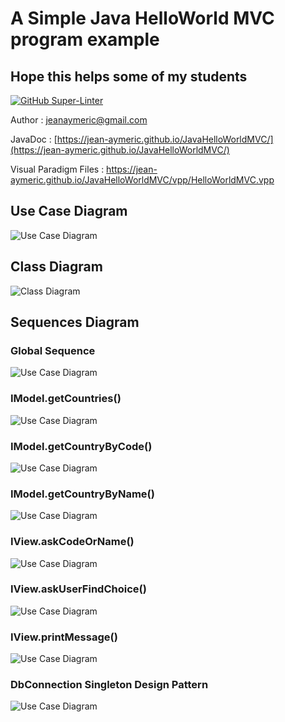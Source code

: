 # A Simple Java HelloWorld MVC program example
## Hope this helps some of my students
[![GitHub Super-Linter](https://github.com/Jean-Aymeric/JavaHelloWorldMVC/workflows/Lint%20Code%20Base/badge.svg)](https://github.com/marketplace/actions/super-linter)

Author : [jeanaymeric@gmail.com](mailto:jeanaymeric@gmail.com")

JavaDoc : [https://jean-aymeric.github.io/JavaHelloWorldMVC/](https://jean-aymeric.github.io/JavaHelloWorldMVC/)

Visual Paradigm Files : https://jean-aymeric.github.io/JavaHelloWorldMVC/vpp/HelloWorldMVC.vpp

## Use Case Diagram
![Use Case Diagram](https://jean-aymeric.github.io/JavaHelloWorldMVC/vpp/Use%20Case%20Diagram.png)

## Class Diagram
![Class Diagram](https://jean-aymeric.github.io/JavaHelloWorldMVC/vpp/Class%20Diagram.png)

## Sequences Diagram
### Global Sequence
![Use Case Diagram](https://jean-aymeric.github.io/JavaHelloWorldMVC/vpp/Global%20Sequence.png)

### IModel.getCountries()
![Use Case Diagram](https://jean-aymeric.github.io/JavaHelloWorldMVC/vpp/IModel.getCountries().png)

### IModel.getCountryByCode()
![Use Case Diagram](https://jean-aymeric.github.io/JavaHelloWorldMVC/vpp/IModel.getCountryByCode().png)

### IModel.getCountryByName()
![Use Case Diagram](https://jean-aymeric.github.io/JavaHelloWorldMVC/vpp/IModel.getCountryByName().png)

### IView.askCodeOrName()
![Use Case Diagram](https://jean-aymeric.github.io/JavaHelloWorldMVC/vpp/IView.askCodeOrName().png)

### IView.askUserFindChoice()
![Use Case Diagram](https://jean-aymeric.github.io/JavaHelloWorldMVC/vpp/IView.askUserFindChoice().png)

### IView.printMessage()
![Use Case Diagram](https://jean-aymeric.github.io/JavaHelloWorldMVC/vpp/IView.printMessage().png)

### DbConnection Singleton Design Pattern
![Use Case Diagram](https://jean-aymeric.github.io/JavaHelloWorldMVC/vpp/DbConnection%20Singleton%20Design%20Pattern.png)

